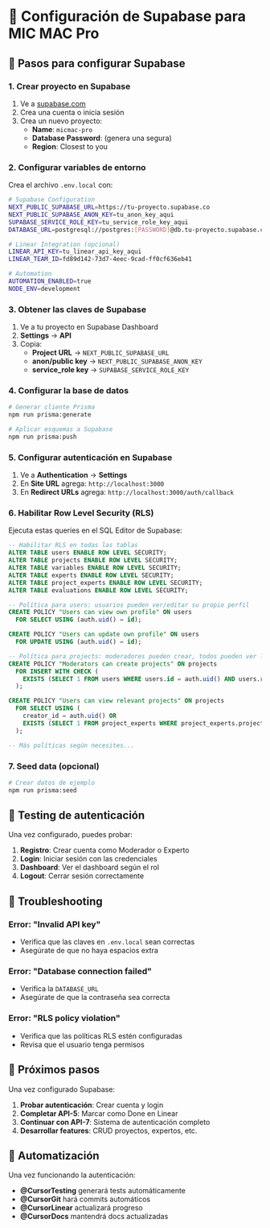 # 🔐 Configuración de Supabase para MIC MAC Pro

## 🚀 Pasos para configurar Supabase

### 1. Crear proyecto en Supabase
1. Ve a [supabase.com](https://supabase.com)
2. Crea una cuenta o inicia sesión
3. Crea un nuevo proyecto:
   - **Name**: `micmac-pro`
   - **Database Password**: (genera una segura)
   - **Region**: Closest to you

### 2. Configurar variables de entorno
Crea el archivo `.env.local` con:

```bash
# Supabase Configuration
NEXT_PUBLIC_SUPABASE_URL=https://tu-proyecto.supabase.co
NEXT_PUBLIC_SUPABASE_ANON_KEY=tu_anon_key_aqui
SUPABASE_SERVICE_ROLE_KEY=tu_service_role_key_aqui
DATABASE_URL=postgresql://postgres:[PASSWORD]@db.tu-proyecto.supabase.co:5432/postgres

# Linear Integration (opcional)
LINEAR_API_KEY=tu_linear_api_key_aqui
LINEAR_TEAM_ID=fd89d142-73d7-4eec-9cad-ff0cf636eb41

# Automation
AUTOMATION_ENABLED=true
NODE_ENV=development
```

### 3. Obtener las claves de Supabase
1. Ve a tu proyecto en Supabase Dashboard
2. **Settings** → **API**
3. Copia:
   - **Project URL** → `NEXT_PUBLIC_SUPABASE_URL`
   - **anon/public key** → `NEXT_PUBLIC_SUPABASE_ANON_KEY`
   - **service_role key** → `SUPABASE_SERVICE_ROLE_KEY`

### 4. Configurar la base de datos
```bash
# Generar cliente Prisma
npm run prisma:generate

# Aplicar esquemas a Supabase
npm run prisma:push
```

### 5. Configurar autenticación en Supabase
1. Ve a **Authentication** → **Settings**
2. En **Site URL** agrega: `http://localhost:3000`
3. En **Redirect URLs** agrega: `http://localhost:3000/auth/callback`

### 6. Habilitar Row Level Security (RLS)
Ejecuta estas queries en el SQL Editor de Supabase:

```sql
-- Habilitar RLS en todas las tablas
ALTER TABLE users ENABLE ROW LEVEL SECURITY;
ALTER TABLE projects ENABLE ROW LEVEL SECURITY;
ALTER TABLE variables ENABLE ROW LEVEL SECURITY;
ALTER TABLE experts ENABLE ROW LEVEL SECURITY;
ALTER TABLE project_experts ENABLE ROW LEVEL SECURITY;
ALTER TABLE evaluations ENABLE ROW LEVEL SECURITY;

-- Política para users: usuarios pueden ver/editar su propio perfil
CREATE POLICY "Users can view own profile" ON users
  FOR SELECT USING (auth.uid() = id);

CREATE POLICY "Users can update own profile" ON users
  FOR UPDATE USING (auth.uid() = id);

-- Política para projects: moderadores pueden crear, todos pueden ver los que les pertenecen
CREATE POLICY "Moderators can create projects" ON projects
  FOR INSERT WITH CHECK (
    EXISTS (SELECT 1 FROM users WHERE users.id = auth.uid() AND users.role = 'MODERATOR')
  );

CREATE POLICY "Users can view relevant projects" ON projects
  FOR SELECT USING (
    creator_id = auth.uid() OR 
    EXISTS (SELECT 1 FROM project_experts WHERE project_experts.project_id = id AND project_experts.user_id = auth.uid())
  );

-- Más políticas según necesites...
```

### 7. Seed data (opcional)
```bash
# Crear datos de ejemplo
npm run prisma:seed
```

## 🧪 Testing de autenticación

Una vez configurado, puedes probar:

1. **Registro**: Crear cuenta como Moderador o Experto
2. **Login**: Iniciar sesión con las credenciales
3. **Dashboard**: Ver el dashboard según el rol
4. **Logout**: Cerrar sesión correctamente

## 🔧 Troubleshooting

### Error: "Invalid API key"
- Verifica que las claves en `.env.local` sean correctas
- Asegúrate de que no haya espacios extra

### Error: "Database connection failed"
- Verifica la `DATABASE_URL`
- Asegúrate de que la contraseña sea correcta

### Error: "RLS policy violation"
- Verifica que las políticas RLS estén configuradas
- Revisa que el usuario tenga permisos

## 🚀 Próximos pasos

Una vez configurado Supabase:

1. **Probar autenticación**: Crear cuenta y login
2. **Completar API-5**: Marcar como Done en Linear
3. **Continuar con API-7**: Sistema de autenticación completo
4. **Desarrollar features**: CRUD proyectos, expertos, etc.

## 🤖 Automatización

Una vez funcionando la autenticación:
- **@CursorTesting** generará tests automáticamente
- **@CursorGit** hará commits automáticos
- **@CursorLinear** actualizará progreso
- **@CursorDocs** mantendrá docs actualizadas
